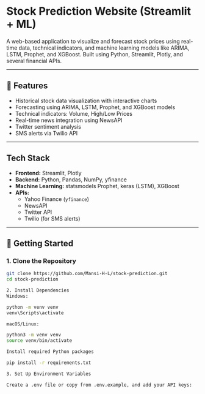 # Stock Prediction Website (Streamlit + ML)

A web-based application to visualize and forecast stock prices using real-time data, technical indicators, and machine learning models like ARIMA, LSTM, Prophet, and XGBoost. Built using Python, Streamlit, Plotly, and several financial APIs.

---

## 🔧 Features

-  Historical stock data visualization with interactive charts
-  Forecasting using ARIMA, LSTM, Prophet, and XGBoost models
-  Technical indicators: Volume, High/Low Prices
-  Real-time news integration using NewsAPI
-  Twitter sentiment analysis
-  SMS alerts via Twilio API

---

##  Tech Stack

- **Frontend:** Streamlit, Plotly
- **Backend:** Python, Pandas, NumPy, yfinance
- **Machine Learning:** statsmodels Prophet, keras (LSTM), XGBoost
- **APIs:** 
  - Yahoo Finance (`yfinance`)
  - NewsAPI
  - Twitter API
  - Twilio (for SMS alerts)

---

## 🚀 Getting Started

### 1. Clone the Repository

```bash
git clone https://github.com/Mansi-H-L/stock-prediction.git
cd stock-prediction

2. Install Dependencies
Windows:

python -m venv venv
venv\Scripts\activate

macOS/Linux:

python3 -m venv venv
source venv/bin/activate

Install required Python packages

pip install -r requirements.txt

3. Set Up Environment Variables

Create a .env file or copy from .env.example, and add your API keys:
